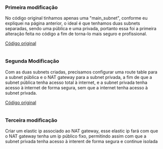 ### Primeira modificação 

<p>
  No código original tinhamos apenas uma "main_subnet", conforme eu expliquei na página anterior, o ideal é que tenhamos duas subnets separadas, sendo uma pública e uma privada, portanto essa foi a primeira alteração feita no código a fim de torna-lo mais seguro e profissional.


  [Código original](https://github.com/Rodrigolppz/Vexpenses-Terraform/blob/main/Arquivos/network/old-network.tf)
  
</p>

#

### Segunda Modificação 
<p>
  Com as duas subnets criadas, precisamos configurar uma route table para a subnet pública e o NAT gateway para a subnet privada, a fim de que a subnet pública tenha acesso total à internet, e a subnet privada tenha acesso à internet de forma segura, sem que a internet tenha acesso à subnet privada. 
  
[Código original](https://github.com/Rodrigolppz/Vexpenses-Terraform/blob/main/Arquivos/network/old-network.tf)
  
</p>

#

### Terceira modificação
Criar um elastic ip associado ao NAT gateway, esse elastic ip fará com que o NAT gateway tenha um ip público fixo, permitindo assim com que a subnet privada tenha acesso à interent de forma segura e continue isolada
 
